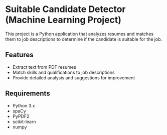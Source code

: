 # Suitable Candidate Detector (Machine Learning Project)

This project is a Python application that analyzes resumes and matches them to job descriptions to determine if the candidate is suitable for the job.

## Features

- Extract text from PDF resumes
- Match skills and qualifications to job descriptions
- Provide detailed analysis and suggestions for improvement

## Requirements

- Python 3.x
- spaCy
- PyPDF2
- scikit-learn
- numpy

